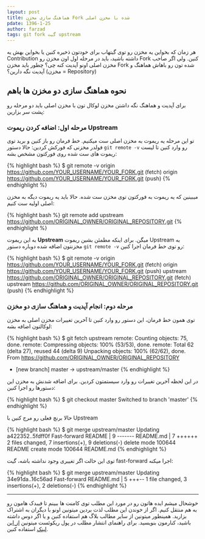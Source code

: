 ```yaml
---
layout: post
title: هماهنگ سازی مخزن Fork شده با مخزن اصلی
pdate: 1396-1-25
author: farzad
tags: git fork گیت upstream
---
```

هر زمان که بخواین یه مخزن رو توی گیتهاب برای خودتون ذخیره کنین یا بخواین بهش یه Contribution داشته باشید، باید در مرحله اول اون مخزن رو Fork کنین. ولی اگر صاحب مخزن اصلی اونو آپدیت کنه چی؟ چطور باید مخزن Fork شده تون رو باهاش هماهنگ و آپدیت نگه دارین؟
(مخزن = Repository)

## نحوه هماهنگ سازی دو مخزن ها باهم

برای آپدیت و هماهنگ نگه داشتن مخزن لوکال تون با مخزن اصلی باید دو مرحله رو پشت سر بزارین:

### مرحله اول: اضافه کردن ریموت Upstream
تو این مرحله یه ریموت به مخزن اصلی ست میکنیم. خط فرمان رو باز کنین و برید توی فولدر مخزنی که فورکش کردین: حالا دستور `git remote -v` رو وارد کنین تا لیست ریموت های ست شده روی فورکتون مشخص بشه:

{% highlight bash %}
$ git remote -v
origin  https://github.com/YOUR_USERNAME/YOUR_FORK.git (fetch)
origin  https://github.com/YOUR_USERNAME/YOUR_FORK.git (push)
{% endhighlight %}

میبینین که یه ریموت به فورکتون توی مخزن ست شده. حالا باید یه ریموت دیگه به مخزن اصلی اولیه ست کنیم:

{% highlight bash %}
git remote add upstream https://github.com/ORIGINAL_OWNER/ORIGINAL_REPOSITORY.git
{% endhighlight %}

به این ریموت __Upstream__ میگن. برای اینکه مطمئن بشین ریموت Upstream به مخزنتون اضافه شده دوباره دستور `git remote -v` رو توی خط فرمان اجرا کنین:

{% highlight bash %}
$ git remote -v
origin    https://github.com/YOUR_USERNAME/YOUR_FORK.git (fetch)
origin    https://github.com/YOUR_USERNAME/YOUR_FORK.git (push)
upstream  https://github.com/ORIGINAL_OWNER/ORIGINAL_REPOSITORY.git (fetch)
upstream  https://github.com/ORIGINAL_OWNER/ORIGINAL_REPOSITORY.git (push)
{% endhighlight %}

### مرحله دوم: انجام آپدیت و هماهنگ سازی دو مخزن

توی همون خط فرمان، این دستور رو وارد کنین تا آخرین تغییرات مخزن اصلی به مخزن لوکالتون اضافه بشه:

{% highlight bash %}
$ git fetch upstream
remote: Counting objects: 75, done.
remote: Compressing objects: 100% (53/53), done.
remote: Total 62 (delta 27), reused 44 (delta 9)
Unpacking objects: 100% (62/62), done.
From https://github.com/ORIGINAL_OWNER/ORIGINAL_REPOSITORY
 * [new branch]      master     -> upstream/master
{% endhighlight %}

در این لحظه آخرین تغییرات رو وارد سیستمتون کردین. برای اضافه شدنش به مخزن این دستورها رو اجرا کنین:

{% highlight bash %}
$ git checkout master
Switched to branch 'master'
{% endhighlight %}

حالا برنچ فعلی رو مرج کنین با Upstream

{% highlight bash %}
$ git merge upstream/master
Updating a422352..5fdff0f
Fast-forward
 README                    |    9 -------
 README.md                 |    7 ++++++
 2 files changed, 7 insertions(+), 9 deletions(-)
 delete mode 100644 README
 create mode 100644 README.md
{% endhighlight %}

توی این حالت اگر تغییری وجود نداشته باشه،‌ گیت fast-forward اجرا میکنه:

{% highlight bash %}
$ git merge upstream/master
Updating 34e91da..16c56ad
Fast-forward
 README.md                 |    5 +++--
 1 file changed, 3 insertions(+), 2 deletions(-)
{% endhighlight %}

---

خوشحال میشم ایده هاتون رو در مورد این مطلب توی کامنت ها ببینم تا فیبدک هامون رو به هم منتقل کنیم.
اگر از خوندن این مطلب لذت بردین میتونین اونو با دیگران به اشتراک بزارید. همینطور میتونین از سایر مطالب بلاگ هم استفاده کنین و یا اگر دوس داشته باشید، کنارمون بنویسید. برای راهنمای انتشار مطلب در پول ریکوئست میتونین
[از این لینک](http://pullrequest.ir/contribute "راهنمای انتشار مطلب در پول ریکوئست") استفاده کنین.
